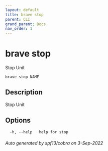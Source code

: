 ```yaml
---
layout: default
title: brave stop
parent: CLI
grand_parent: Docs
nav_order: 1
---
```


# brave stop

Stop Unit

```
brave stop NAME
```

## Description

Stop Unit

## Options

```
  -h, --help   help for stop
```

###### Auto generated by spf13/cobra on 3-Sep-2022
